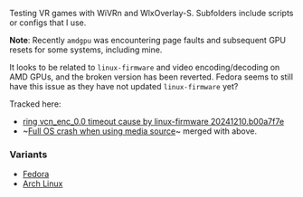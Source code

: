 Testing VR games with WiVRn and WlxOverlay-S.
Subfolders include scripts or configs that I use.

**Note**: Recently `amdgpu` was encountering page faults and subsequent GPU resets for some systems, including mine.

It looks to be related to `linux-firmware` and video encoding/decoding on AMD GPUs, and the broken version has been reverted. Fedora seems to still have this issue as they have not updated `linux-firmware` yet?

Tracked here:
- [ring vcn_enc_0.0 timeout cause by linux-firmware 20241210.b00a7f7e](https://gitlab.freedesktop.org/drm/amd/-/issues/3842)
- ~[Full OS crash when using media source](https://gitlab.freedesktop.org/drm/amd/-/issues/3855)~ merged with above.

### Variants
- [Fedora](FEDORA.md)
- [Arch Linux](ARCH.md)
